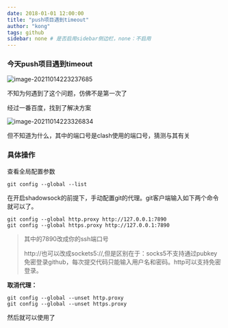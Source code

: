 ```yaml
---
date: 2018-01-01 12:00:00
title: "push项目遇到timeout"
author: "kong"
tags: github
sidebar: none # 是否启用sidebar侧边栏，none：不启用
---
```




### 今天push项目遇到timeout

![image-20211014223237685](https://cdn.jsdelivr.net/gh/Kong-PR/Typora-picture@latest/img/image-20211014223237685.png)

不知为何遇到了这个问题，仿佛不是第一次了

经过一番百度，找到了解决方案

![image-20211014223326834](https://cdn.jsdelivr.net/gh/Kong-PR/Typora-picture@latest/img/image-20211014223326834.png)

但不知道为什么，其中的端口号是clash使用的端口号，猜测与其有关

### 具体操作

查看全局配置参数

```
git config --global --list
```

在开启shadowsock的前提下，手动配置git的代理。git客户端输入如下两个命令就可以了。

``` git
git config --global http.proxy http://127.0.0.1:7890
git config --global https.proxy http://127.0.0.1:7890
```

>  其中的7890改成你的ssh端口号
>
> http://也可以改成sockets5://,但是区别在于：socks5不支持通过pubkey免密登录github，每次提交代码只能输入用户名和密码。http可以支持免密登录。 

**取消代理：** 

``` git
git config --global --unset http.proxy  
git config --global --unset https.proxy 
```

然后就可以使用了